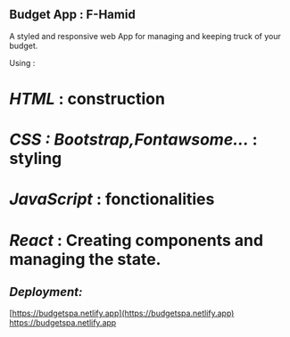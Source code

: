 ## Budget App : F-Hamid

A styled and responsive web App for managing and keeping truck of your budget.

Using :

# _HTML_ : construction

# _CSS : Bootstrap,Fontawsome..._ : styling

# _JavaScript_ : fonctionalities

# _React_ : Creating components and managing the state.

## _Deployment:_

[https://budgetspa.netlify.app](https://budgetspa.netlify.app)
https://budgetspa.netlify.app
